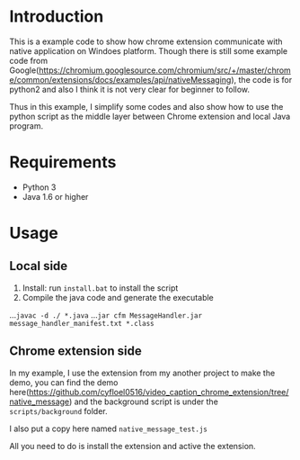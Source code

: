# Introduction
This is a example code to show how chrome extension communicate with native application on Windoes platform. Though there is still some example code from Google(<https://chromium.googlesource.com/chromium/src/+/master/chrome/common/extensions/docs/examples/api/nativeMessaging>), the code is for python2 and also I think it is not very clear for beginner to follow. 

Thus in this example, I simplify some codes and also show how to use the python script as the middle layer between Chrome extension and local Java program.

# Requirements
* Python 3
* Java 1.6 or higher

# Usage
## Local side
1. Install: run `install.bat` to install the script
2. Compile the java code and generate the executable

...`javac -d ./ *.java`
...`jar cfm MessageHandler.jar message_handler_manifest.txt *.class`

## Chrome extension side
In my example, I use the extension from my another project to make the demo, you can find the demo here(https://github.com/cyfloel0516/video_caption_chrome_extension/tree/native_message) and the background script is under the `scripts/background` folder. 

I also put a copy here named `native_message_test.js`

All you need to do is install the extension and active the extension. 

